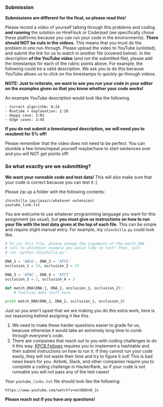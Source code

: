 ### Submission

**Submissions are different for the final, so please read this!**

Please record a video of yourself talking through this problems and coding **and running** the solution on HireFlock or Coderpad (we specifically chose these platforms because you can run your code in the environments). **There should NOT be cuts in the videos.** This means that you must do the problem in one run-through. Please upload the video to YouTube (unlisted), and submit the link for us to watch in another file (covered below). In the description **of the YouTube video** (and not the submitted file), please add the timestamps for each of the rubric points above. For example, the following could be a valid description. We ask you to do this because YouTube allows us to click on the timestamps to quickly go through videos.

**NOTE: Just to reiterate, we want to see you run your code in your editor on the examples given so that you know whether your code works!**

An example YouTube description would look like the following.

```text
- Correct algorithm: 0:24
- Runtime + explanation: 2:10
- Happy case: 3:01
- Edge cases: 3:45
```

**If you do not submit a timestamped description, we will need you to resubmit for 5% off!**

Please remember that the video does not need to be perfect. You can stumble a few times/repeat yourself maybe/have to start sentences over and you will NOT get points off!

### So what exactly are we submitting?

**We want your runnable code and test data!** This will also make sure that your code is correct because you can test it :)

Please zip up a folder with the following contents:

```
chinchilla.(py/java/c/whatever extension)
youtube_link.txt
```

You are welcome to use whatever programming language you want for this assignment (as usual), but **you must give us instructions on how to run your file with the test data given at the top of each file**. This can be simple and require slight manual entry. For example, my `chinchilla.py` could look like.

```python
# To run this file, please change the arguments of the match_DNA
# call to whichever example you would like to test! Then, just
# run 'python chinchilla.py'.

DNA_1 = 'AACG', DNA_2 = 'ATCG'
occlusion_1 = 15, occlusion_2 = 17

DNA_3 = 'ATAC', DNA_4 = 'ATCT'
occlusion_3 = 2, occlusion_4 = 3

def match_DNA(DNA_1, DNA_2, occlusion_1, occlusion_2):
    # function does stuff here

print match_DNA(DNA_1, DNA_2, occlusion_1, occlusion_2)
```

Just so you aren't upset that we are making you do this extra work, here is our reasoning behind assigning it like this.

1. We need to make these harder questions easier to grade for us, beacuse otherwise it would take an extremely long time to comb through everyone's code.
2. There are companies that reach out to you with coding challenges to do it this way. [KPCB Fellows](kpcbfellows.com) requires you to implement a hashtable and then submit instructions on how to run it. If they cannot run your code easily, they will not waste their time and try to figure it out! This is bad news bears for you. Airbnb, Slack, and other companies require you to complete a coding challenge in HackerRank, so if your code is not runnable you will not pass any of the test cases!

Your `youtube_links.txt` file should look like the following:

```text
https://www.youtube.com/watch?v=esV8bKn8_Js
```

__Please reach out if you have any questions!__
